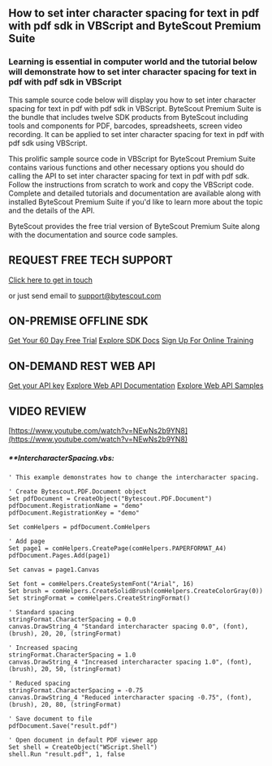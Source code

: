 ## How to set inter character spacing for text in pdf with pdf sdk in VBScript and ByteScout Premium Suite

### Learning is essential in computer world and the tutorial below will demonstrate how to set inter character spacing for text in pdf with pdf sdk in VBScript

This sample source code below will display you how to set inter character spacing for text in pdf with pdf sdk in VBScript. ByteScout Premium Suite is the bundle that includes twelve SDK products from ByteScout including tools and components for PDF, barcodes, spreadsheets, screen video recording. It can be applied to set inter character spacing for text in pdf with pdf sdk using VBScript.

This prolific sample source code in VBScript for ByteScout Premium Suite contains various functions and other necessary options you should do calling the API to set inter character spacing for text in pdf with pdf sdk. Follow the instructions from scratch to work and copy the VBScript code. Complete and detailed tutorials and documentation are available along with installed ByteScout Premium Suite if you'd like to learn more about the topic and the details of the API.

ByteScout provides the free trial version of ByteScout Premium Suite along with the documentation and source code samples.

## REQUEST FREE TECH SUPPORT

[Click here to get in touch](https://bytescout.zendesk.com/hc/en-us/requests/new?subject=ByteScout%20Premium%20Suite%20Question)

or just send email to [support@bytescout.com](mailto:support@bytescout.com?subject=ByteScout%20Premium%20Suite%20Question) 

## ON-PREMISE OFFLINE SDK 

[Get Your 60 Day Free Trial](https://bytescout.com/download/web-installer?utm_source=github-readme)
[Explore SDK Docs](https://bytescout.com/documentation/index.html?utm_source=github-readme)
[Sign Up For Online Training](https://academy.bytescout.com/)


## ON-DEMAND REST WEB API

[Get your API key](https://pdf.co/documentation/api?utm_source=github-readme)
[Explore Web API Documentation](https://pdf.co/documentation/api?utm_source=github-readme)
[Explore Web API Samples](https://github.com/bytescout/ByteScout-SDK-SourceCode/tree/master/PDF.co%20Web%20API)

## VIDEO REVIEW

[https://www.youtube.com/watch?v=NEwNs2b9YN8](https://www.youtube.com/watch?v=NEwNs2b9YN8)




<!-- code block begin -->

##### ****IntercharacterSpacing.vbs:**
    
```
' This example demonstrates how to change the intercharacter spacing.

' Create Bytescout.PDF.Document object
Set pdfDocument = CreateObject("Bytescout.PDF.Document")
pdfDocument.RegistrationName = "demo"
pdfDocument.RegistrationKey = "demo"

Set comHelpers = pdfDocument.ComHelpers

' Add page
Set page1 = comHelpers.CreatePage(comHelpers.PAPERFORMAT_A4)
pdfDocument.Pages.Add(page1)

Set canvas = page1.Canvas

Set font = comHelpers.CreateSystemFont("Arial", 16)
Set brush = comHelpers.CreateSolidBrush(comHelpers.CreateColorGray(0))
Set stringFormat = comHelpers.CreateStringFormat()

' Standard spacing
stringFormat.CharacterSpacing = 0.0
canvas.DrawString_4 "Standard intercharacter spacing 0.0", (font), (brush), 20, 20, (stringFormat)

' Increased spacing 
stringFormat.CharacterSpacing = 1.0
canvas.DrawString_4 "Increased intercharacter spacing 1.0", (font), (brush), 20, 50, (stringFormat)

' Reduced spacing
stringFormat.CharacterSpacing = -0.75
canvas.DrawString_4 "Reduced intercharacter spacing -0.75", (font), (brush), 20, 80, (stringFormat)

' Save document to file
pdfDocument.Save("result.pdf")

' Open document in default PDF viewer app
Set shell = CreateObject("WScript.Shell")
shell.Run "result.pdf", 1, false

```

<!-- code block end -->